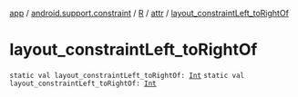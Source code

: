 [app](../../../index.md) / [android.support.constraint](../../index.md) / [R](../index.md) / [attr](index.md) / [layout_constraintLeft_toRightOf](./layout_constraint-left_to-right-of.md)

# layout_constraintLeft_toRightOf

`static val layout_constraintLeft_toRightOf: `[`Int`](https://kotlinlang.org/api/latest/jvm/stdlib/kotlin/-int/index.html)
`static val layout_constraintLeft_toRightOf: `[`Int`](https://kotlinlang.org/api/latest/jvm/stdlib/kotlin/-int/index.html)